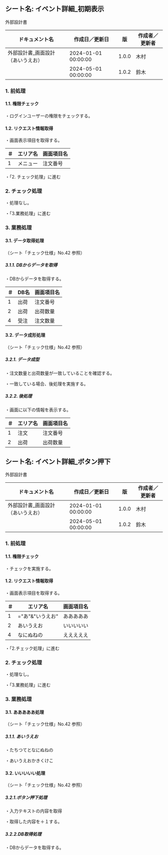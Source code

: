 ## シート名: イベント詳細_初期表示

外部設計書

| ドキュメント名 | 作成日／更新日 | 版 | 作成者／更新者 |
|---|---|---|---|
| 外部設計書_画面設計（あいうえお） | 2024-01-01 00:00:00 | 1.0.0 | 木村 |
|  | 2024-05-01 00:00:00 | 1.0.2 | 鈴木 |



### 1. 前処理



#### 1.1. 権限チェック



・ログインユーザーの権限をチェックする。



#### 1.2. リクエスト情報取得



・画面表示項目を取得する。



| ＃ | エリア名 | 画面項目名 |
|---|---|---|
| 1 | メニュー | 注文番号 |

・「2. チェック処理」に進む





### 2. チェック処理



・処理なし。



・「3.業務処理」に進む



### 3. 業務処理



#### 3.1. データ取得処理

（シート「チェック仕様」No.42 参照）



##### 3.1.1. DBからデータを取得



・DBからデータを取得する。



| ＃ | DB名 | 画面項目名 |
|---|---|---|
| 1 | 出荷 | 注文番号 |
| 2 | 出荷 | 出荷数量 |
| 4 | 受注 | 注文数量 |



#### 3.2. データ成形処理

（シート「チェック仕様」No.42 参照）



##### 3.2.1. データ成型



・注文数量と出荷数量が一致していることを確認する。



・一致している場合、後処理を実施する。



##### 3.2.2. 後処理



・画面に以下の情報を表示する。



| ＃ | エリア名 | 画面項目名 |
|---|---|---|
| 1 | 注文 | 注文番号 |
| 2 | 出荷 | 出荷数量 |







## シート名: イベント詳細_ボタン押下

外部設計書

| ドキュメント名 | 作成日／更新日 | 版 | 作成者／更新者 |
|---|---|---|---|
| 外部設計書_画面設計（あいうえお） | 2024-01-01 00:00:00 | 1.0.0 | 木村 |
|  | 2024-05-01 00:00:00 | 1.0.2 | 鈴木 |



### 1. 前処理



#### 1.1. 権限チェック



・チェックを実施する。



#### 1.2. リクエスト情報取得



・画面表示項目を取得する。



| ＃ | エリア名 | 画面項目名 |
|---|---|---|
| 1 | ="あ"&"いうえお" | あああああ |
| 2 | あいうえお | いいいいい |
| 4 | なにぬねの | えええええ |

・「2.チェック処理」に進む





### 2. チェック処理



・処理なし。



・「3.業務処理」に進む



### 3. 業務処理



#### 3.1. あああああ処理

（シート「チェック仕様」No.42 参照）



##### 3.1.1. あいうえお



・たちつてとなにぬねの



・あいうえおかきくけこ



#### 3.2. いいいいい処理

（シート「チェック仕様」No.42 参照）



##### 3.2.1.ボタン押下処理



・入力テキストの内容を取得



・取得した内容を＋１する。



##### 3.2.2.DB取得処理



・DBからデータを取得する。







